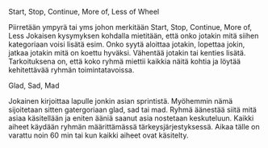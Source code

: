Start, Stop, Continue, More of, Less of Wheel

Piirretään ympyrä tai yms johon merkitään Start, Stop, Continue, More of, Less
Jokaisen kysymyksen kohdalla mietitään, että onko jotakin mitä siihen kategoriaan voisi lisätä
esim. Onko syytä aloittaa jotakin, lopettaa jokin, jatkaa jotakin mitä on koettu hyväksi. Vähentää
jotakin tai kenties lisätä. Tarkoituksena on, että koko ryhmä miettii kaikkia näitä kohtia ja löytää
kehitettävää ryhmän toimintatavoissa.


Glad, Sad, Mad

Jokainen kirjoittaa lapulle jonkin asian sprintistä. Myöhemmin nämä sijoitetaan sitten gatergoriaan
glad, sad tai mad. Ryhmä äänestää siitä mitä asiaa käsitellään ja eniten ääniä saanut asia nostetaan
keskuteluun. Kaikki aiheet käydään ryhmän määrittämässä tärkeysjärjestyksessä. Aikaa tälle on varattu
noin 60 min tai kun kaikki aiheet ovat käsitelty.
